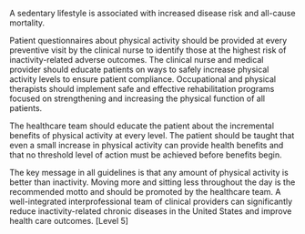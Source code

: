 A sedentary lifestyle is associated with increased disease risk and all-cause mortality.

Patient questionnaires about physical activity should be provided at every preventive visit by the clinical nurse to identify those at the highest risk of inactivity-related adverse outcomes. The clinical nurse and medical provider should educate patients on ways to safely increase physical activity levels to ensure patient compliance. Occupational and physical therapists should implement safe and effective rehabilitation programs focused on strengthening and increasing the physical function of all patients.

The healthcare team should educate the patient about the incremental benefits of physical activity at every level. The patient should be taught that even a small increase in physical activity can provide health benefits and that no threshold level of action must be achieved before benefits begin.

The key message in all guidelines is that any amount of physical activity is better than inactivity. Moving more and sitting less throughout the day is the recommended motto and should be promoted by the healthcare team. A well-integrated interprofessional team of clinical providers can significantly reduce inactivity-related chronic diseases in the United States and improve health care outcomes. [Level 5]